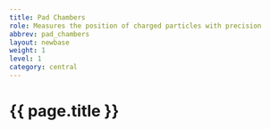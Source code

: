 ```yaml
---
title: Pad Chambers
role: Measures the position of charged particles with precision
abbrev: pad_chambers
layout: newbase
weight: 1
level: 1
category: central
---
```

# {{ page.title }}
